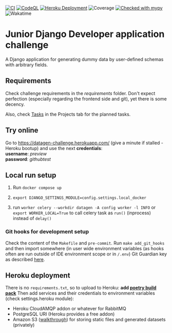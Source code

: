 [![CI](https://github.com/furioness/django-challenge-planeks/actions/workflows/CI.yml/badge.svg?branch=master)](https://github.com/furioness/django-challenge-planeks/actions/workflows/CI.yml)
[![CodeQL](https://github.com/furioness/django-challenge-planeks/actions/workflows/codeql.yml/badge.svg?branch=master)](https://github.com/furioness/django-challenge-planeks/actions/workflows/codeql.yml)
[![Heroku Deployment](https://github.com/furioness/django-challenge-planeks/actions/workflows/deploy_to_heroku.yml/badge.svg?branch=master)](https://github.com/furioness/django-challenge-planeks/actions/workflows/deploy_to_heroku.yml)
![Coverage](https://img.shields.io/badge/dynamic/xml?label=Coverage%20%28Master%29&prefix=branch-rate%3A%20&query=coverage%2F%40branch-rate&url=https%3A%2F%2Fraw.githubusercontent.com%2Ffurioness%2Fdjango-challenge-planeks%2Fmaster%2F.coverage%2Fcoverage_public.xml "Coverage for Master branch")
[![Checked with mypy](http://www.mypy-lang.org/static/mypy_badge.svg)](http://mypy-lang.org/)
![Wakatime](https://wakatime.com/badge/user/43ad3009-1842-4a4f-a7fa-e8332aeecd33/project/8209bb54-1f75-4b08-8ea1-eeaa06678f8f.svg "Time in an IDE.")


# Junior Django Developer application challenge
A Django application for generating dummy data by user-defined schemas with arbitrary fields.

## Requirements
 Check challenge requirements in the *requirements* folder. Don't expect perfection (especially regarding the frontend side and git), yet there is some decency.

Also, check [Tasks](https://github.com/furioness/django-challenge-planeks/projects/1) in the Projects tab for the planned tasks.

## Try online
Go to https://datagen-challenge.herokuapp.com/ (give a minute if stalled - Heroku bootup)
and use the next **credentials**:  
**username**: *preview*  
**password**: *githubtest*

## Local run setup
1. Run `docker compose up`
2. `export DJANGO_SETTINGS_MODULE=config.settings.local_docker` 

3. run `worker celery --workdir datagen -A config worker -l INFO`
or `export WORKER_LOCAL=True` to call celery task as `run()` (inprocess) instead of `delay()`
### Git hooks for development setup
Check the content of the `Makefile` and `pre-commit`. Run `make add_git_hooks` and then import somewhere (in user wide environment variables (as hooks often are run outside of IDE environment scope or in `/.env`) Git Guardian key as described [here](https://docs.gitguardian.com/internal-repositories-monitoring/integrations/git_hooks/pre_commit#global-pre-commit-hook).

## Heroku deployment
There is no `requirements.txt`, so to upload to Heroku: **add [poetry build pack](https://github.com/moneymeets/python-poetry-buildpack)** 
Then add services and their credentials to environment variables (check settings.heroku module):
- Heroku CloudAMQP addon or whatever for RabbitMQ
- PostgreSQL URI (Heroku provides a free addon)
- Amazon S3 ([walkthrough](https://testdriven.io/blog/storing-django-static-and-media-files-on-amazon-s3/)) for storing static files and generated datasets (privately)
